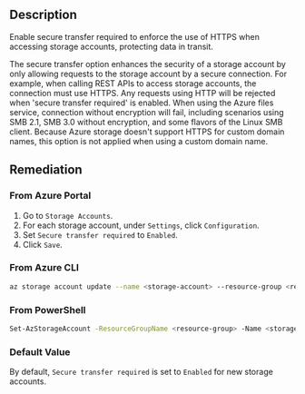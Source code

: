 ## Description

Enable secure transfer required to enforce the use of HTTPS when accessing storage accounts, protecting data in transit.

The secure transfer option enhances the security of a storage account by only allowing requests to the storage account by a secure connection. For example, when calling REST APIs to access storage accounts, the connection must use HTTPS. Any requests using HTTP will be rejected when 'secure transfer required' is enabled. When using the Azure files service, connection without encryption will fail, including scenarios using SMB 2.1, SMB 3.0 without encryption, and some flavors of the Linux SMB client. Because Azure storage doesn't support HTTPS for custom domain names, this option is not applied when using a custom domain name.

## Remediation

### From Azure Portal

1. Go to `Storage Accounts`.
2. For each storage account, under `Settings`, click `Configuration`.
3. Set `Secure transfer required` to `Enabled`.
4. Click `Save`.

### From Azure CLI

```bash
az storage account update --name <storage-account> --resource-group <resource-group> --https-only true
```

### From PowerShell

```bash
Set-AzStorageAccount -ResourceGroupName <resource-group> -Name <storage-account> -EnableHttpsTrafficOnly $true
```

### Default Value

By default, `Secure transfer required` is set to `Enabled` for new storage accounts.

